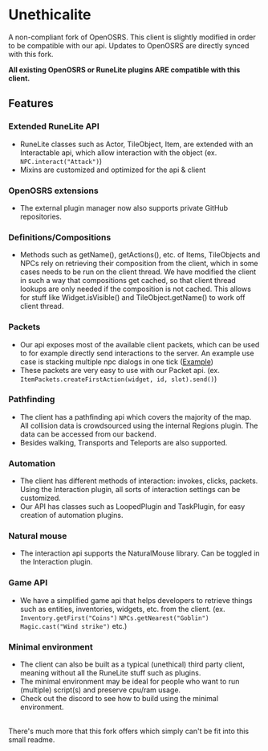 # Unethicalite
A non-compliant fork of OpenOSRS.
This client is slightly modified in order to be compatible with our api. Updates to OpenOSRS are directly synced with this fork.

**All existing OpenOSRS or RuneLite plugins ARE compatible with this client.**

## Features

### Extended RuneLite API
- RuneLite classes such as Actor, TileObject, Item, are extended with an Interactable api, which allow interaction with the
object (ex. ``NPC.interact("Attack")``)
- Mixins are customized and optimized for the api & client

### OpenOSRS extensions
- The external plugin manager now also supports private GitHub repositories.

### Definitions/Compositions
- Methods such as getName(), getActions(), etc. of Items, TileObjects and NPCs rely on retrieving their composition
from the client, which in some cases needs to be run on the client thread. 
We have modified the client in such a way that compositions get cached, so that client thread lookups are only needed
if the composition is not cached. This allows for stuff like Widget.isVisible() and TileObject.getName() to work off
client thread.

### Packets
- Our api exposes most of the available client packets, which can be used to for example directly send interactions
to the server. An example use case is stacking multiple npc dialogs in one tick ([Example](https://cdn.discordapp.com/attachments/793302998443884557/885509804846616586/zfJSpw7f98.mp4))
- These packets are very easy to use with our Packet api. (ex. ``ItemPackets.createFirstAction(widget, id, slot).send()``)

### Pathfinding
- The client has a pathfinding api which covers the majority of the map. All collision data is crowdsourced using the 
internal Regions plugin. The data can be accessed from our backend.
- Besides walking, Transports and Teleports are also supported.

### Automation
- The client has different methods of interaction: invokes, clicks, packets. Using the Interaction plugin, all sorts of
interaction settings can be customized.
- Our API has classes such as LoopedPlugin and TaskPlugin, for easy creation of automation plugins.

### Natural mouse
- The interaction api supports the NaturalMouse library. Can be toggled in the Interaction plugin.

### Game API
- We have a simplified game api that helps developers to retrieve things such as entities, inventories, widgets, etc. from the client.
  (ex. ``Inventory.getFirst("Coins")`` ``NPCs.getNearest("Goblin")`` ``Magic.cast("Wind strike")`` etc.)

### Minimal environment
- The client can also be built as a typical (unethical) third party client, meaning without all the RuneLite stuff such as plugins. 
- The minimal environment may be ideal for people who want to run (multiple) script(s) and preserve cpu/ram usage.
- Check out the discord to see how to build using the minimal environment.

<br> There's much more that this fork offers which simply can't be fit into this small readme.